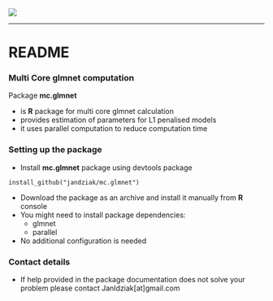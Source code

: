 [<img src="http://www.ideal.rwth-aachen.de/wp-content/uploads/2013/08/banner1.png">](http://www.ideal.rwth-aachen.de/)

------------------

# README #

### Multi Core glmnet computation ###

Package **mc.glmnet**

* is **R** package for multi core glmnet calculation
* provides estimation of parameters for L1 penalised models
* it uses parallel computation to reduce computation time

### Setting up the package ###

* Install **mc.glmnet** package using devtools package
```
install_github("jandziak/mc.glmnet")
```
* Download the package as an archive and install it manually from **R** console
* You might need to install package dependencies:
    * glmnet
    * parallel
* No additional configuration is needed

### Contact details ###
* If help provided in the package documentation does not solve your problem
please contact JanIdziak[at]gmail.com
